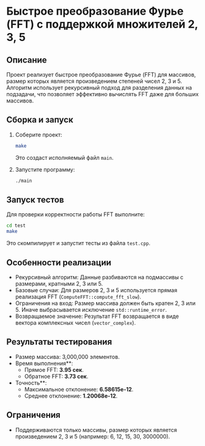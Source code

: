 # Быстрое преобразование Фурье (FFT) с поддержкой множителей 2, 3, 5

## Описание
Проект реализует быстрое преобразование Фурье (FFT) для массивов, размер которых является произведением степеней чисел 2, 3 и 5. Алгоритм использует рекурсивный подход для разделения данных на подзадачи, что позволяет эффективно вычислять FFT даже для больших массивов.

## Сборка и запуск
1. Соберите проект:
   ```bash
   make
   ```
   Это создаст исполняемый файл `main`.

2. Запустите программу:
   ```bash
   ./main
   ```

## Запуск тестов
Для проверки корректности работы FFT выполните:
```bash
cd test
make
```
Это скомпилирует и запустит тесты из файла `test.cpp`.

## Особенности реализации
- Рекурсивный алгоритм: Данные разбиваются на подмассивы с размерами, кратными 2, 3 или 5.
- Базовые случаи: Для размеров 2, 3 и 5 используется прямая реализация FFT (`ComputeFFT::compute_fft_slow`).
- Ограничения на вход: Размер массива должен быть кратен 2, 3 или 5. Иначе выбрасывается исключение `std::runtime_error`.
- Возвращаемое значение: Результат FFT возвращается в виде вектора комплексных чисел (`vector_complex`).

## Результаты тестирования
- Размер массива: 3,000,000 элементов.
- Время выполнения**:
  - Прямое FFT: **3.95 сек**.
  - Обратное FFT: **3.73 сек**.
- Точность**:
  - Максимальное отклонение: **6.58615e-12**.
  - Среднее отклонение: **1.20068e-12**.

## Ограничения
- Поддерживаются только массивы, размер которых является произведением 2, 3 и 5 (например: 6, 12, 15, 30, 3000000).
